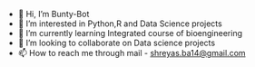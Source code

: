 - 👋 Hi, I’m Bunty-Bot
- 👀 I’m interested in Python,R and Data Science projects
- 🌱 I’m currently learning Integrated course of bioengineering
- 💞️ I’m looking to collaborate on Data science projects
- 📫 How to reach me through mail - shreyas.ba14@gmail.com

<!---
Bunty-Bot/Bunty-Bot is a ✨ special ✨ repository because its `README.md` (this file) appears on your GitHub profile.
You can click the Preview link to take a look at your changes.
--->
